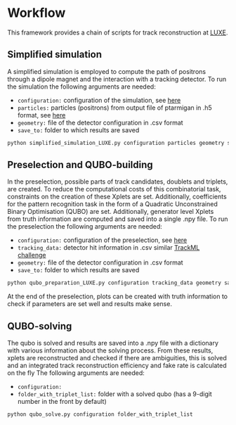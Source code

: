 #  Workflow 

This framework provides a chain of scripts for track reconstruction at [LUXE](https://arxiv.org/abs/2102.02032).

## Simplified simulation
A simplified simulation is employed to compute the path of positrons through a dipole magnet and the interaction with 
a tracking detector. To run the simulation the following arguments are needed:
   * `configuration:` configuration of the simulation, see [here](docs/simplified_simulation_input.md)
   * `particles:` particles (positrons) from output file of ptarmigan in .h5 format, see [here](https://github.com/tgblackburn)
   * `geometry:` file of the detector configuration in .csv format
   * `save_to:` folder to which results are saved

```bash
python simplified_simulation_LUXE.py configuration particles geometry save_to
```

## Preselection and QUBO-building
In the preselection, possible parts of track candidates, doublets and triplets, are created. To reduce the computational
costs of this combinatorial task, constraints on the creation of these Xplets are set. Additionally, coefficients for the
pattern recognition task in the form of a Quadratic Unconstrained Binary Optimisation (QUBO) are set.
Additionally, generator level Xplets from truth information are computed and saved into a single .npy file.
To run the preselection the following arguments are needed:
   * `configuration:` configuration of the preselection, see [here](docs/qubo_preparation_LUXE.md)
   * `tracking_data:` detector hit information in .csv similar [TrackML challenge](https://www.kaggle.com/c/trackml-particle-identification)
   * `geometry:` file of the detector configuration in .csv format
   * `save_to:` folder to which results are saved

```bash
python qubo_preparation_LUXE.py configuration tracking_data geometry save_to
```

At the end of the preselection, plots can be created with truth information to check if parameters are set well and results 
make sense.

## QUBO-solving
The qubo is solved and results are saved into a .npy file with a dictionary with various information about the 
solving process. From these results, xplets are reconstructed and checked if there are ambiguities, this is solved and 
an integrated track reconstruction efficiency and fake rate is calculated on the fly The following arguments are needed:
   * `configuration:` 
   * `folder_with_triplet_list:` folder with a solved qubo (has a 9-digit number in the front by default)

```bash
python qubo_solve.py configuration folder_with_triplet_list
```






